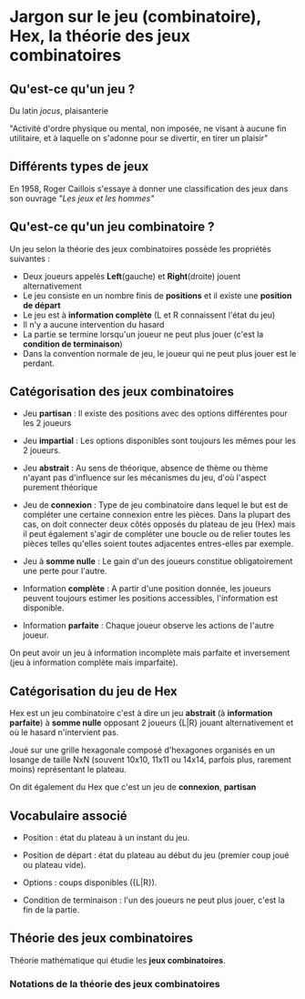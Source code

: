 # Jargon sur le jeu (combinatoire), Hex, la théorie des jeux combinatoires

## Qu'est-ce qu'un jeu ?

Du latin *jocus*, plaisanterie

"Activité d'ordre physique ou mental, non imposée, ne visant à aucune fin utilitaire, et à laquelle on s'adonne pour se divertir, en tirer un plaisir"

## Différents types de jeux

En 1958, Roger Caillois s'essaye à donner une classification des jeux dans son ouvrage *"Les jeux et les hommes"*


## Qu'est-ce qu'un jeu combinatoire ?

Un jeu selon la théorie des jeux combinatoires possède les propriétés suivantes :
- Deux joueurs appelés **Left**(gauche) et **Right**(droite) jouent alternativement
- Le jeu consiste en un nombre finis de **positions** et il existe une **position de départ**
- Le jeu est à **information complète** (L et R connaissent l'état du jeu)
- Il n'y a aucune intervention du hasard
- La partie se termine lorsqu'un joueur ne peut plus jouer (c'est la **condition de terminaison**)
- Dans la convention normale de jeu, le joueur qui ne peut plus jouer est le perdant.

## Catégorisation des jeux combinatoires

- Jeu **partisan** : Il existe des positions avec des options différentes pour les 2 joueurs

- Jeu **impartial** : Les options disponibles sont toujours les mêmes pour les 2 joueurs.

- Jeu **abstrait** : Au sens de théorique, absence de thème ou thème n'ayant pas d'influence sur les mécanismes du jeu, d'où l'aspect purement théorique

- Jeu de **connexion** : Type de jeu combinatoire dans lequel le but est de compléter une certaine connexion entre les pièces. Dans la plupart des cas, on doit connecter deux côtés opposés du plateau de jeu (Hex) mais il peut également s'agir de compléter une boucle ou de relier toutes les pièces telles qu'elles soient toutes adjacentes entres-elles par exemple.

- Jeu à **somme nulle** : Le gain d'un des joueurs constitue obligatoirement une perte pour l'autre.

- Information **complète** : A partir d'une position donnée, les joueurs peuvent toujours estimer les positions accessibles, l'information est disponible.

- Information **parfaite** : Chaque joueur observe les actions de l'autre joueur.

On peut avoir un jeu à information incomplète mais parfaite et inversement (jeu à information complète mais imparfaite).



## Catégorisation du jeu de Hex

Hex est un jeu combinatoire c'est à dire un jeu **abstrait** (à **information parfaite**) à **somme nulle** opposant 2 joueurs {L|R} jouant alternativement et où le hasard n'intervient pas.

Joué sur une grille hexagonale composé d'hexagones organisés en un losange de taille NxN (souvent 10x10, 11x11 ou 14x14, parfois plus, rarement moins) représentant le plateau.

On dit également du Hex que c'est un jeu de **connexion**, **partisan**

## Vocabulaire associé

- Position : état du plateau à un instant du jeu.

- Position de départ : état du plateau au début du jeu (premier coup joué ou plateau vide).

- Options : coups disponibles ({L|R}).

- Condition de terminaison : l'un des joueurs ne peut plus jouer, c'est la fin de la partie.

## Théorie des jeux combinatoires

Théorie mathématique qui étudie les **jeux combinatoires**.

### Notations de la théorie des jeux combinatoires
